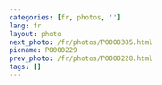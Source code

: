 ```yaml
---
categories: [fr, photos, '']
lang: fr
layout: photo
next_photo: /fr/photos/P0000385.html
picname: P0000229
prev_photo: /fr/photos/P0000228.html
tags: []
---
```

